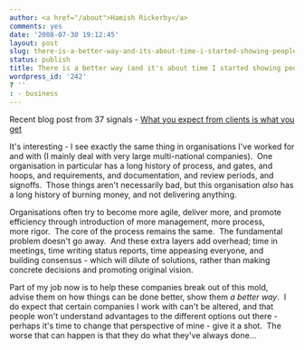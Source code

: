 ```yaml
---
author: <a href="/about">Hamish Rickerby</a>
comments: yes
date: '2008-07-30 19:12:45'
layout: post
slug: there-is-a-better-way-and-its-about-time-i-started-showing-people
status: publish
title: There is a better way (and it's about time I started showing people)
wordpress_id: '242'
? ''
: - business
---
```


Recent blog post from 37 signals - <a href="http://www.37signals.com/svn/posts/1171-what-you-expect-from-clients-is-what-you-will-get">What you expect from clients is what you get</a>

It's interesting - I see exactly the same thing in organisations I've worked for and with (I mainly deal with very large multi-national companies).  One organisation in particular has a long history of process, and gates, and hoops, and requirements, and documentation, and review periods, and signoffs.  Those things aren't necessarily bad, but this organisation <em>also</em> has a long history of burning money, and not delivering anything.

Organisations often try to become more agile, deliver more, and promote efficiency through introduction of more management, more process, more rigor.  The core of the process remains the same.  The fundamental problem doesn't go away.  And these extra layers add overhead; time in meetings, time writing status reports, time appeasing everyone, and building consensus - which will dilute of solutions, rather than making concrete decisions and promoting original vision.

Part of my job now is to help these companies break out of this mold, advise them on how things can be done better, show them <em>a better way</em>.  I do expect that certain companies I work with can't be altered, and that people won't understand advantages to the different options out there - perhaps it's time to change that perspective of mine - give it a shot.  The worse that can happen is that they do what they've always done...